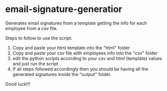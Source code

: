 # email-signature-generatior
Generates email signatures from a template getting the info for each employee from a csv file.

Steps to follow to use the script:

1. Copy and paste your html template into the "html" folder
2. Copy and paste your csv file with employees info into the "csv" folder
3. edit the python scripts according to your csv and html (template) values and just run the script
4. If all steps followed accordingly then you should be having all the generated signatures inside the "output" folder.

Good luck!!!
